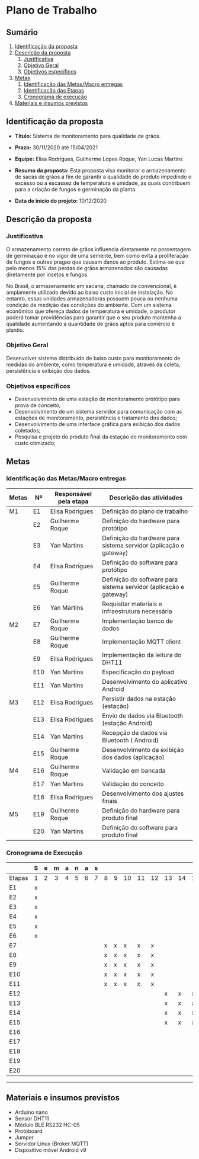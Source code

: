 # Plano de Trabalho

## Sumário

1. [Identificação da proposta](#identificação-da-proposta)
2. [Descrição da proposta](#descrição-da-proposta)
   1. [Justificativa](#justificativa)
   2. [Objetivo Geral](#objetivo-geral)
   3. [Objetivos específicos](#objetivos-específicos)
3. [Metas](#metas)
   1. [Identificação das Metas/Macro entregas](#identificação-das-metasmacro-entregas)
   2. [Identificação das Etapas](#identificação-das-etapas)
   3. [Cronograma de execução](#cronograma-de-execução)
4. [Materiais e insumos previstos](#materiais-e-insumos-previstos)

## Identificação da proposta

- **Título:** Sistema de monitoramento para qualidade de grãos.

- **Prazo:** 30/11/2020 até 15/04/2021

- **Equipe:** Elisa Rodrigues, Guilherme Lopes Roque, Yan Lucas Martins

- **Resumo da proposta:** Esta proposta visa monitorar o armazenamento de sacas de grãos a fim de garantir a qualidade do produto impedindo o excesso ou a escassez de temperatura e umidade, as quais contribuem para a criação de fungos e germinação da planta.

- **Data de início do projeto:** 10/12/2020

## Descrição da proposta

### **Justificativa**
  
O armazenamento correto de grãos influencia diretamente na porcentagem de germinação e no vigor de uma semente, bem como evita a proliferação de fungos e outras pragas que causam danos ao produto. Estima-se que pelo menos 15% das perdas de grãos armazenados são causadas diretamente por insetos e fungos.

No Brasil, o armazenamento em sacaria, chamado de convencional, é amplamente utilizado devido ao baixo custo inicial de instalação. No entanto, essas unidades armazenadoras possuem pouca ou nenhuma condição de medição das condições do ambiente. Com um sistema econômico que ofereça dados de temperatura e umidade, o produtor poderá tomar providências para garantir que o seu produto mantenha a qualidade aumentando a quantidade de grãos aptos para comércio e plantio.

### **Objetivo Geral**

Desenvolver sistema distribuído de baixo custo para monitoramento de medidas do ambiente, como temperatura e umidade, através da coleta, persistência e exibição dos dados.

### **Objetivos específicos**

- Desenvolvimento de uma estação de monitoramento protótipo para prova de conceito;
- Desenvolvimento de um sistema servidor para comunicação com as estações de monitoramento, persistência e tratamento dos dados;
- Desenvolvimento de uma interface gráfica para exibição dos dados coletados;
- Pesquisa e projeto do produto final da estação de monitoramento com custo otimizado;

## Metas

### Identificação das Metas/Macro entregas 

| Metas | Nº  | Responsável pela etapa | Descrição das atividades                                          |
|-------|-----|------------------------|-------------------------------------------------------------------|
| M1    | E1  | Elisa Rodrigues        | Definição do plano de trabalho                                    |
|       | E2  | Guilherme Roque        | Definição do hardware para protótipo                              |
|       | E3  | Yan Martins            | Definição do hardware para sistema servidor (aplicação e gateway) |
|       | E4  | Elisa Rodrigues        | Definição do software para protótipo                              |
|       | E5  | Guilherme Roque        | Definição do software para sistema servidor (aplicação e gateway) |
|       | E6  | Yan Martins            | Requisitar materiais e infraestrutura necessária                  |
| M2    | E7  | Guilherme Roque        | Implementação banco de dados                                      |
|       | E8  | Guilherme Roque        | Implementação MQTT client                                         |
|       | E9  | Elisa Rodrigues        | Implementação da leitura do DHT11                                 |
|       | E10 | Yan Martins            | Especificação do payload                                          |
|       | E11 | Yan Martins            | Desenvolvimento do aplicativo Android                             |
| M3    | E12 | Elisa Rodrigues        | Persistir dados na estação (estação)                              |
|       | E13 | Elisa Rodrigues        | Envio de dados via Bluetooth (estação Android)                    |
|       | E14 | Yan Martins            | Recepção de dados via Bluetooth ( Android)                        |
|       | E15 | Guilherme Roque        | Desenvolvimento da exibição dos dados (aplicação)                 |
| M4    | E16 | Guilherme Roque        | Validação em bancada                                              |
|       | E17 | Yan Martins            | Validação do conceito                                             |
|       | E18 | Elisa Rodrigues        | Desenvolvimento dos ajustes finais                                |
| M5    | E19 | Guilherme Roque        | Definição do hardware para produto final                          |
|       | E20 | Yan Martins            | Definição do software para produto final                          |

### Cronograma de Execução
|        | S | e | m | a | n | a | s |   |   |    |    |    |    |    |    |    |    |    |    |
|--------|:-:|:-:|:-:|:-:|:-:|:-:|:-:|---|---|----|----|----|----|----|----|----|----|----|----|
| Etapas | 1 | 2 | 3 | 4 | 5 | 6 | 7 | 8 | 9 | 10 | 11 | 12 | 13 | 14 | 15 | 16 | 17 | 18 | 19 |
| E1     | x |   |   |   |   |   |   |   |   |    |    |    |    |    |    |    |    |    |    |
| E2     | x |   |   |   |   |   |   |   |   |    |    |    |    |    |    |    |    |    |    |
| E3     | x |   |   |   |   |   |   |   |   |    |    |    |    |    |    |    |    |    |    |
| E4     | x |   |   |   |   |   |   |   |   |    |    |    |    |    |    |    |    |    |    |
| E5     | x |   |   |   |   |   |   |   |   |    |    |    |    |    |    |    |    |    |    |
| E6     | x |   |   |   |   |   |   |   |   |    |    |    |    |    |    |    |    |    |    |
| E7     |   |   |   |   |   |   |   | x | x | x  | x  | x  |    |    |    |    |    |    |    |
| E8     |   |   |   |   |   |   |   | x | x | x  | x  | x  |    |    |    |    |    |    |    |
| E9     |   |   |   |   |   |   |   | x | x | x  | x  | x  |    |    |    |    |    |    |    |
| E10    |   |   |   |   |   |   |   | x | x | x  | x  | x  |    |    |    |    |    |    |    |
| E11    |   |   |   |   |   |   |   | x | x | x  | x  | x  |    |    |    |    |    |    |    |
| E12    |   |   |   |   |   |   |   |   |   |    |    |    | x  | x  | x  |    |    |    |    |
| E13    |   |   |   |   |   |   |   |   |   |    |    |    | x  | x  | x  |    |    |    |    |
| E14    |   |   |   |   |   |   |   |   |   |    |    |    | x  | x  | x  |    |    |    |    |
| E15    |   |   |   |   |   |   |   |   |   |    |    |    | x  | x  | x  |    |    |    |    |
| E16    |   |   |   |   |   |   |   |   |   |    |    |    |    |    |    | x  | x  |    |    |
| E17    |   |   |   |   |   |   |   |   |   |    |    |    |    |    |    |  x | x  |    |    |
| E18    |   |   |   |   |   |   |   |   |   |    |    |    |    |    |    |  x | x  |    |    |
| E19    |   |   |   |   |   |   |   |   |   |    |    |    |    |    |    |    |    | x  | x  |
| E20    |   |   |   |   |   |   |   |   |   |    |    |    |    |    |    |    |    | x  | x  |

---

## Materiais e insumos previstos

- Arduino nano
- Sensor DHT11
- Módulo BLE RS232 HC-05
- Protoboard
- Jumper
- Servidor Linux (Broker MQTT)
- Dispositivo móvel Android v9

